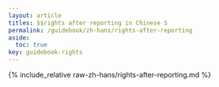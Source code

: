 ```yaml
---
layout: article
titles: $$rights after reporting in Chinese S
permalink: /guidebook/zh-hans/rights-after-reporting
aside:
  toc: true
key: guidebook-rights
---
```


{% include_relative raw-zh-hans/rights-after-reporting.md %}
